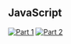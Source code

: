 ## JavaScript
[![Part 1](https://img.shields.io/badge/Part%201-2.583ms-informational)](https://adventofcode.com/2021/)
[![Part 2](https://img.shields.io/badge/Part%202-3.563ms-informational)](https://adventofcode.com/2021/)